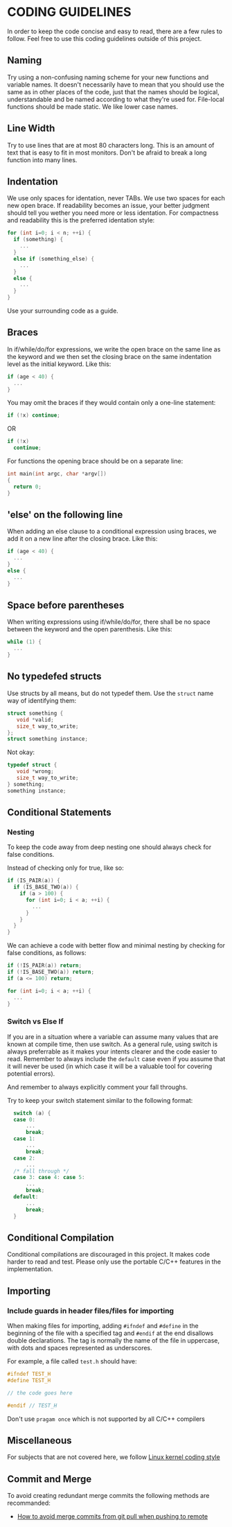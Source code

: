 # CODING GUIDELINES

In order to keep the code concise and easy to read, there are a few rules to follow. Feel free to use this coding guidelines outside of this project.

## Naming

Try using a non-confusing naming scheme for your new functions and variable names. It doesn't necessarily have to mean that you should use the same as in other places of the code, just that the names should be logical, understandable and be named according to what they're used for. File-local functions should be made static. We like lower case names.

## Line Width

Try to use lines that are at most 80 characters long. This is an amount of text that is easy to fit in most monitors. Don't be afraid to break a long function into many lines.

## Indentation

We use only spaces for identation, never TABs. We use two spaces for each new open brace. If readability becomes an issue, your better judgment should tell you wether you need more or less identation. For compactness and readability this is the preferred identation style:

```c
for (int i=0; i < n; ++i) {
  if (something) {
    ...
  }
  else if (something_else) {
    ...
  } 
  else {
    ...
  }
}
```
Use your surrounding code as a guide.

## Braces

In if/while/do/for expressions, we write the open brace on the same line as the keyword and we then set the closing brace on the same indentation level as the initial keyword. Like this:

```c
if (age < 40) {
  ...
}
```

You may omit the braces if they would contain only a one-line statement:

```c
if (!x) continue;
```
OR
```c
if (!x)
  continue;
```

For functions the opening brace should be on a separate line:

```c
int main(int argc, char *argv[])
{
  return 0;
}
```

## 'else' on the following line

When adding an else clause to a conditional expression using braces, we add it on a new line after the closing brace. Like this:

```c
if (age < 40) {
  ...
}
else {
  ...
}
```

## Space before parentheses

When writing expressions using if/while/do/for, there shall be no space between the keyword and the open parenthesis. Like this:

```c
while (1) {
  ...
}
```

## No typedefed structs

Use structs by all means, but do not typedef them. Use the `struct` name way of identifying them:

```c
struct something {
   void *valid;
   size_t way_to_write;
};
struct something instance;
```
Not okay:
```c
typedef struct {
   void *wrong;
   size_t way_to_write;
} something;
something instance;
```

## Conditional Statements

### Nesting

To keep the code away from deep nesting one should always check for false conditions.

Instead of checking only for true, like so:

```c
if (IS_PAIR(a)) {
  if (IS_BASE_TWO(a)) {
    if (a > 100) {
      for (int i=0; i < a; ++i) {
        ...
      }
    }
  }
}
```

We can achieve a code with better flow and minimal nesting by checking for false conditions, as follows:

```c
if (!IS_PAIR(a)) return;
if (!IS_BASE_TWO(a)) return;
if (a <= 100) return;

for (int i=0; i < a; ++i) {
  ...
}
```

### Switch vs Else If

If you are in a situation where a variable can assume many values that are known at compile time, then use switch. As a general rule, using switch is always preferrable as it makes your intents clearer and the code easier to read. Remember to always include the `default` case even if you assume that it will never be used (in which case it will be a valuable tool for covering potential errors).

And remember to always explicitly comment your fall throughs.

Try to keep your switch statement similar to the following format:

```c
  switch (a) {
  case 0:
      ...
      break;
  case 1:
      ...
      break;
  case 2:
      ...
  /* fall through */
  case 3: case 4: case 5:
      ...
      break;
  default:
      ...
      break;
  }
```
## Conditional Compilation
Conditional compilations are discouraged in this project.  It makes code harder to read and test. 
Please only use the portable C/C++ features in the implementation.

## Importing

### Include guards in header files/files for importing

When making files for importing, adding `#ifndef` and `#define` in the beginning of the file with a specified tag and `#endif` at the end disallows double declarations. The tag is normally the name of the file in uppercase, with dots and spaces represented as underscores.

For example, a file called `test.h` should have:

```c
#ifndef TEST_H
#define TEST_H

// the code goes here

#endif // TEST_H
```

Don't use `pragam once` which is not supported by all C/C++ compilers

## Miscellaneous
For subjects that are not covered here, we follow [Linux kernel coding style](https://www.kernel.org/doc/html/v4.10/process/coding-style.html#linux-kernel-coding-style)

## Commit and Merge
To avoid creating redundant merge commits the following methods are recommanded:
* [How to avoid merge commits from git pull when pushing to remote](https://stackoverflow.com/questions/30052104/how-to-avoid-merge-commits-from-git-pull-when-pushing-to-remote)


